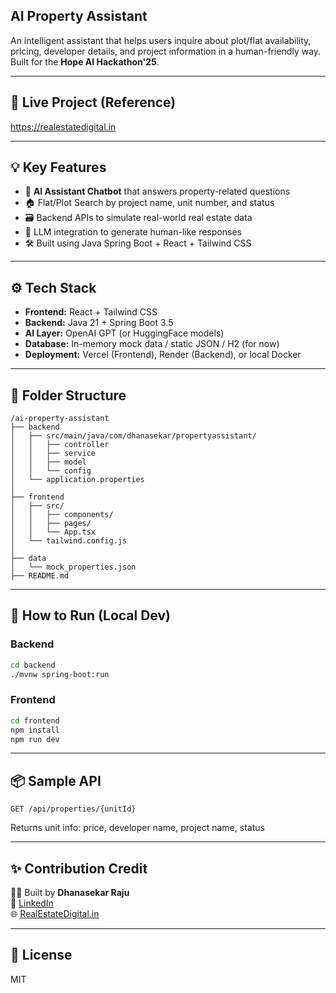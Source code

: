 ## AI Property Assistant

An intelligent assistant that helps users inquire about plot/flat availability, pricing, developer details, and project information in a human-friendly way. Built for the **Hope AI Hackathon'25**.

---

## 🔗 Live Project (Reference)
https://realestatedigital.in

---

## 💡 Key Features

- 🧠 **AI Assistant Chatbot** that answers property-related questions
- 🏠 Flat/Plot Search by project name, unit number, and status
- 🗃️ Backend APIs to simulate real-world real estate data
- 💬 LLM integration to generate human-like responses
- 🛠️ Built using Java Spring Boot + React + Tailwind CSS

---

## ⚙️ Tech Stack

- **Frontend:** React + Tailwind CSS
- **Backend:** Java 21 + Spring Boot 3.5
- **AI Layer:** OpenAI GPT (or HuggingFace models)
- **Database:** In-memory mock data / static JSON / H2 (for now)
- **Deployment:** Vercel (Frontend), Render (Backend), or local Docker

---

## 📁 Folder Structure

```
/ai-property-assistant
├── backend
│   ├── src/main/java/com/dhanasekar/propertyassistant/
│   │   ├── controller
│   │   ├── service
│   │   ├── model
│   │   └── config
│   └── application.properties
│
├── frontend
│   ├── src/
│   │   ├── components/
│   │   ├── pages/
│   │   └── App.tsx
│   └── tailwind.config.js
│
├── data
│   └── mock_properties.json
├── README.md
```

---

## 🚀 How to Run (Local Dev)

### Backend
```bash
cd backend
./mvnw spring-boot:run
```

### Frontend
```bash
cd frontend
npm install
npm run dev
```

---

## 📦 Sample API

```http
GET /api/properties/{unitId}
```
Returns unit info: price, developer name, project name, status

---

## ✨ Contribution Credit

👨‍💻 Built by **Dhanasekar Raju**  
🔗 [LinkedIn](https://linkedin.com/in/dhanasekar-raju-20471341)  
🌐 [RealEstateDigital.in](https://realestatedigital.in)

---

## 📜 License
MIT
